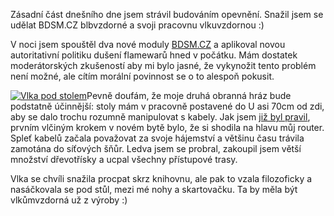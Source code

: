 <!-- dcterms:identifier = riderweblog#124 -->
<!-- dcterms:title = Budování opevnění -->
<!-- np9:categoryId = 3 -->
<!-- x4w:category = Vlci -->
<!-- np9:authorId = 1 -->
<!-- np9:authorEmail = michal.valasek@altairis.cz -->
<!-- dcterms:creator = Michal Altair Valášek -->
<!-- dcterms:created = 2004-01-18T18:56:11+01:00 -->
<!-- dcterms:date = 2004-01-18T18:56:11+01:00 -->

Zásadní část dnešního dne jsem strávil budováním opevnění. Snažil jsem se udělat BDSM.CZ blbvzdorné a svoji pracovnu vlkuvzdornou :)

V noci jsem spouštěl dva nové moduly [BDSM.CZ](http://www.bdsm.cz/) a aplikoval novou autoritativní politiku dušení flamewarů hned v počátku. Mám dostatek moderátorských zkušeností aby mi bylo jasné, že vykynožit tento problém není možné, ale cítím morální povinnost se o to alespoň pokusit.

[![Vlka pod stolem](http://weblog.rider.cz/files/vlka_podstolem_lq.jpg "Vlka pod stolem")](https://www.cdn.altairis.cz/Blog/vlka_podstolem_hq.jpg)Pevně doufám, že moje druhá obranná hráz bude podstatně účinnější: stoly mám v pracovně postavené do U asi 70cm od zdi, aby se dalo trochu rozumně manipulovat s kabely. Jak jsem [již byl pravil](http://weblog.rider.cz/ShowRecord.aspx?day=20040117), prvním vlčiným krokem v novém bytě bylo, že si shodila na hlavu můj router. Spleť kabelů začala považovat za svoje hájemství a většinu času trávila zamotána do síťových šňůr. Ledva jsem se probral, zakoupil jsem větší množství dřevotřísky a ucpal všechny přístupové trasy.

Vlka se chvíli snažila procpat skrz knihovnu, ale pak to vzala filozoficky a nasáčkovala se pod stůl, mezi mé nohy a skartovačku. Ta by měla být vlkůmvzdorná už z výroby :)